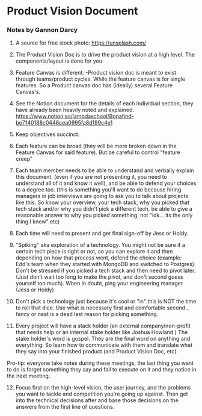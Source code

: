 # Product Vision Document

### Notes by Gannon Darcy

1. A source for free stock photo: https://unsplash.com/

2. The Product Vision Doc is to drive the product vision at a high level. The components/layout is done for you

3. Feature Canvas is different:
   -Product vision doc is meant to exist through teams/product cycles. While the feature canvas is for single features. So a Product canvas doc has (ideally) several Feature Canvas's.

4. See the Notion document for the details of each individual section, they have already been heavily noted and explained.
   https://www.notion.so/lambdaschool/Bonafind-be7140188c0446cea0995fa8d199c4e1

5. Keep objectives succinct.

6. Each feature can be broad (they will be more broken down in the Feature Canvas for said feature). But be careful to control "feature creep"

7. Each team member needs to be able to understand and verbally explain this document. (even if you are not presenting it, you need to understand all of it and know it well), and be able to defend your choices to a degree too. (this is something you'll want to do because hiring managers in job interviews are going to ask you to talk about projects like this: So know your overview, your tech stack, why you picked that tech stack and/or why you didn't pick a different tech, be able to give a reasonable answer to why you picked something, not "idk... its the only thing I know" etc)

8. Each time will need to present and get final sign-off by Jess or Holdy.

9. "Spiking" aka exploration of a technology. You might not be sure if a certain tech piece is right or not, so you can explore it and then depending on how that process went, defend the choice (example: Edd's team when they started with MongoDB and switched to Postgres). Don't be stressed if you picked a tech stack and then need to pivot later. (Just don't wait too long to make the pivot, and don't second guess yourself too much). When in doubt, ping your engineering manager (Jess or Holdy)

10. Don't pick a technology just because it's cool or "in" this is NOT the time to roll that dice. Use what is necessary first and comfortable second... fancy or neat is a dead last reason for picking something.

11. Every project will have a stack holder (an external company/non-profit that needs help or an internal stake holder like Joshua Howland ) The stake holder's word is gospel. They are the final word on anything and everything. So learn how to communicate with them and translate what they say into your finished product (and Product Vision Doc, etc).

Pro-tip: everyone take notes during these meetings, the last thing you want to do is forget something they say and fail to execute on it and they notice in the next meeting.

12. Focus first on the high-level vision, the user journey, and the problems you want to tackle and competition you're going up against. Then get into the technical decisions after and base those decisions on the answers from the first line of questions.
